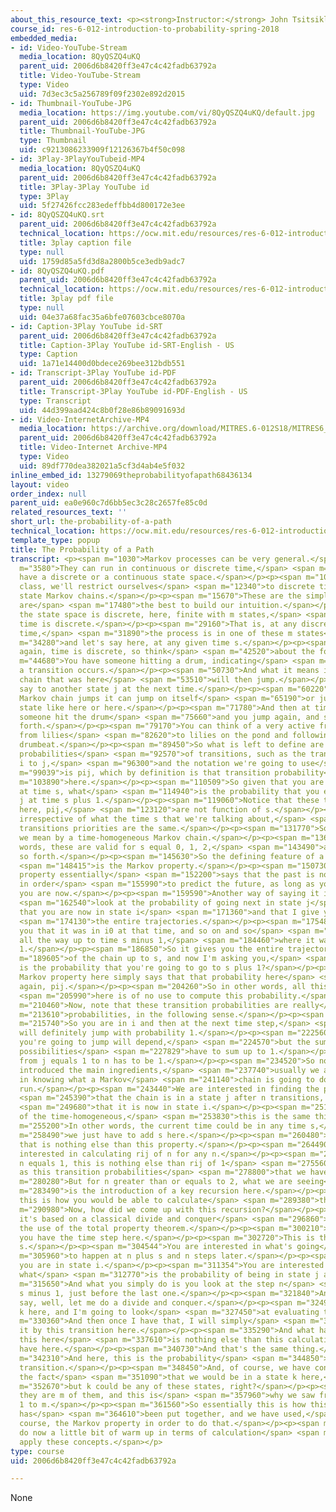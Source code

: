 ```yaml
---
about_this_resource_text: <p><strong>Instructor:</strong> John Tsitsiklis</p>
course_id: res-6-012-introduction-to-probability-spring-2018
embedded_media:
- id: Video-YouTube-Stream
  media_location: 8QyQSZQ4uKQ
  parent_uid: 2006d6b8420ff3e47c4c42fadb63792a
  title: Video-YouTube-Stream
  type: Video
  uid: 7d3ec3c5a256789f09f2302e892d2015
- id: Thumbnail-YouTube-JPG
  media_location: https://img.youtube.com/vi/8QyQSZQ4uKQ/default.jpg
  parent_uid: 2006d6b8420ff3e47c4c42fadb63792a
  title: Thumbnail-YouTube-JPG
  type: Thumbnail
  uid: c9213086233909f12126367b4f50c098
- id: 3Play-3PlayYouTubeid-MP4
  media_location: 8QyQSZQ4uKQ
  parent_uid: 2006d6b8420ff3e47c4c42fadb63792a
  title: 3Play-3Play YouTube id
  type: 3Play
  uid: 5f27426fcc283edeffbb4d800172e3ee
- id: 8QyQSZQ4uKQ.srt
  parent_uid: 2006d6b8420ff3e47c4c42fadb63792a
  technical_location: https://ocw.mit.edu/resources/res-6-012-introduction-to-probability-spring-2018/part-iii-random-processes/the-probability-of-a-path/8QyQSZQ4uKQ.srt
  title: 3play caption file
  type: null
  uid: 1759d85a5fd3d8a2800b5ce3edb9adc7
- id: 8QyQSZQ4uKQ.pdf
  parent_uid: 2006d6b8420ff3e47c4c42fadb63792a
  technical_location: https://ocw.mit.edu/resources/res-6-012-introduction-to-probability-spring-2018/part-iii-random-processes/the-probability-of-a-path/8QyQSZQ4uKQ.pdf
  title: 3play pdf file
  type: null
  uid: 04e37a68fac35a6bfe07603cbce8070a
- id: Caption-3Play YouTube id-SRT
  parent_uid: 2006d6b8420ff3e47c4c42fadb63792a
  title: Caption-3Play YouTube id-SRT-English - US
  type: Caption
  uid: 1a71e14400d0bdece269bee312bdb551
- id: Transcript-3Play YouTube id-PDF
  parent_uid: 2006d6b8420ff3e47c4c42fadb63792a
  title: Transcript-3Play YouTube id-PDF-English - US
  type: Transcript
  uid: 44d399aad424c8b0f28e86b89091693d
- id: Video-InternetArchive-MP4
  media_location: https://archive.org/download/MITRES.6-012S18/MITRES6_012S18_L25-04_300k.mp4
  parent_uid: 2006d6b8420ff3e47c4c42fadb63792a
  title: Video-Internet Archive-MP4
  type: Video
  uid: 89df770dea382021a5cf3d4ab4e5f032
inline_embed_id: 13279069theprobabilityofapath68436134
layout: video
order_index: null
parent_uid: ea0e960c7d6bb5ec3c28c2657fe85c0d
related_resources_text: ''
short_url: the-probability-of-a-path
technical_location: https://ocw.mit.edu/resources/res-6-012-introduction-to-probability-spring-2018/part-iii-random-processes/the-probability-of-a-path
template_type: popup
title: The Probability of a Path
transcript: <p><span m="1030">Markov processes can be very general.</span></p><p><span
  m="3580">They can run in continuous or discrete time,</span> <span m="6330">can
  have a discrete or a continuous state space.</span></p><p><span m="10250">In this
  class, we'll restrict ourselves</span> <span m="12340">to discrete time discrete
  state Markov chains.</span></p><p><span m="15670">These are the simplest cases and
  are</span> <span m="17480">the best to build our intuition.</span></p><p><span m="19380">So
  the state space is discrete, here, finite with m states,</span> <span m="26360">and
  time is discrete.</span></p><p><span m="29160">That is, at any discrete point in
  time,</span> <span m="31890">the process is in one of these m states</span> <span
  m="34280">and let's say here, at any given time s.</span></p><p><span m="39770">And
  again, time is discrete, so think</span> <span m="42520">about the following process.</span></p><p><span
  m="44680">You have someone hitting a drum, indicating</span> <span m="48660">that
  a transition occurs.</span></p><p><span m="50730">And what it means is that the
  chain that was here</span> <span m="53510">will then jump.</span></p><p><span m="55380">Let's
  say to another state j at the next time.</span></p><p><span m="60220">So when the
  Markov chain jumps it can jump on itself</span> <span m="65190">or jump to another
  state like here or here.</span></p><p><span m="71780">And then at time s plus 1
  someone hit the drum</span> <span m="75660">and you jump again, and so on and so
  forth.</span></p><p><span m="79170">You can think of a very active frog jumping
  from lilies</span> <span m="82620">to lilies on the pond and following a regular
  drumbeat.</span></p><p><span m="89450">So what is left to define are the various
  probabilities</span> <span m="92570">of transitions, such as the transition from
  i to j,</span> <span m="96300">and the notation we're going to use</span> <span
  m="99039">is pij, which by definition is that transition probability</span> <span
  m="103890">here.</span></p><p><span m="110509">So given that you are in state i
  at time s, what</span> <span m="114940">is the probability that you end up in state
  j at time s plus 1.</span></p><p><span m="119060">Notice that these transition priorities
  here, pij,</span> <span m="123120">are not function of s.</span></p><p><span m="124880">So
  irrespective of what the time s that we're talking about,</span> <span m="129280">these
  transitions priorities are the same.</span></p><p><span m="131770">So this is what
  we mean by a time-homogeneous Markov chain.</span></p><p><span m="136710">In other
  words, these are valid for s equal 0, 1, 2,</span> <span m="143490">and so on and
  so forth.</span></p><p><span m="145630">So the defining feature of a Markov chain</span>
  <span m="148415">is the Markov property.</span></p><p><span m="150730">And the Markov
  property essentially</span> <span m="152200">says that the past is not really important
  in order</span> <span m="155990">to predict the future, as long as you know where
  you are now.</span></p><p><span m="159590">Another way of saying it is that if you</span>
  <span m="162540">look at the probability of going next in state j</span> <span m="167329">given
  that you are now in state i</span> <span m="171360">and that I give you, in addition,</span>
  <span m="174130">the entire trajectories.</span></p><p><span m="175480">So I tell
  you that it was in i0 at that time, and so on and so</span> <span m="180340">forth,
  all the way up to time s minus 1,</span> <span m="184460">where it was in is minus
  1.</span></p><p><span m="186850">So it gives you the entire trajectory</span> <span
  m="189605">of the chain up to s, and now I'm asking you,</span> <span m="192940">what
  is the probability that you're going to go to s plus 1?</span></p><p><span m="196170">The
  Markov property here simply says that that probability here</span> <span m="201079">is
  again, pij.</span></p><p><span m="204260">So in other words, all this information</span>
  <span m="205990">here is of no use to compute this probability.</span></p><p><span
  m="210460">Now, note that these transition probabilities are really</span> <span
  m="213610">probabilities, in the following sense.</span></p><p><span m="215240">Right?</span></p><p><span
  m="215740">So you are in i and then at the next time step,</span> <span m="220270">you
  will definitely jump with probability 1.</span></p><p><span m="222560">And where
  you're going to jump will depend,</span> <span m="224570">but the summation of all
  possibilities</span> <span m="227829">have to sum up to 1.</span></p><p><span m="229950">So
  from j equals 1 to n has to be 1.</span></p><p><span m="234520">So now that we have
  introduced the main ingredients,</span> <span m="237740">usually we are very interested
  in knowing what a Markov</span> <span m="241140">chain is going to do in the long
  run.</span></p><p><span m="243440">We are interested in finding the probability</span>
  <span m="245390">that the chain is in a state j after n transitions, given</span>
  <span m="249680">that it is now in state i.</span></p><p><span m="251690">Now because
  of the time-homogeneous,</span> <span m="253830">this is the same thing as that.</span></p><p><span
  m="255200">In other words, the current time could be in any time s,</span> <span
  m="258490">we just have to add s here.</span></p><p><span m="260480">And again,
  that is nothing else than this property.</span></p><p><span m="264490">So we are
  interested in calculating rij of n for any n.</span></p><p><span m="270544">For
  n equals 1, this is nothing else than rij of 1</span> <span m="275560">is the same
  as this transition probabilities</span> <span m="278800">that we have defined.</span></p><p><span
  m="280280">But for n greater than or equals to 2, what we are seeing</span> <span
  m="283490">is the introduction of a key recursion here.</span></p><p><span m="286520">And
  this is how you would be able to calculate</span> <span m="289380">these probabilities.</span></p><p><span
  m="290980">Now, how did we come up with this recursion?</span></p><p><span m="293805">Well,
  it's based on a classical divide and conquer</span> <span m="296860">and essentially,
  the use of the total property theorem.</span></p><p><span m="300210">Essentially,
  you have the time step here.</span></p><p><span m="302720">This is the current time
  s.</span></p><p><span m="304544">You are interested in what's going</span> <span
  m="305960">to happen at n plus s and n steps later.</span></p><p><span m="309350">Here
  you are in state i.</span></p><p><span m="311354">You are interested in knowing
  what</span> <span m="312770">is the probability of being in state j at that time.</span></p><p><span
  m="315650">And what you simply do is you look at the step n</span> <span m="318970">plus
  s minus 1, just before the last one.</span></p><p><span m="321840">And then you
  say, well, let me do a divide and conquer.</span></p><p><span m="324960">This is
  k here, and I'm going to look</span> <span m="327450">at evaluating that probability.</span></p><p><span
  m="330360">And then once I have that, I will simply</span> <span m="332860">multiply
  it by this transition here.</span></p><p><span m="335290">And what happened is that
  this here</span> <span m="337610">is nothing else than this calculation that we
  have here.</span></p><p><span m="340730">And that's the same thing.</span></p><p><span
  m="342310">And here, this is the probability</span> <span m="344850">of one step
  transition.</span></p><p><span m="348450">And, of course, we have conditioned on
  the fact</span> <span m="351090">that we would be in a state k here,</span> <span
  m="352670">but k could be any of these states, right?</span></p><p><span m="355620">And
  they are m of them, and this is</span> <span m="357960">why we saw from k equals
  1 to m.</span></p><p><span m="361560">So essentially this is how this key recursion
  has</span> <span m="364610">been put together, and we have used,</span> <span m="366440">of
  course, the Markov property in order to do that.</span></p><p><span m="369790">Let's
  do now a little bit of warm up in terms of calculation</span> <span m="372650">and
  apply these concepts.</span></p>
type: course
uid: 2006d6b8420ff3e47c4c42fadb63792a

---
```

None